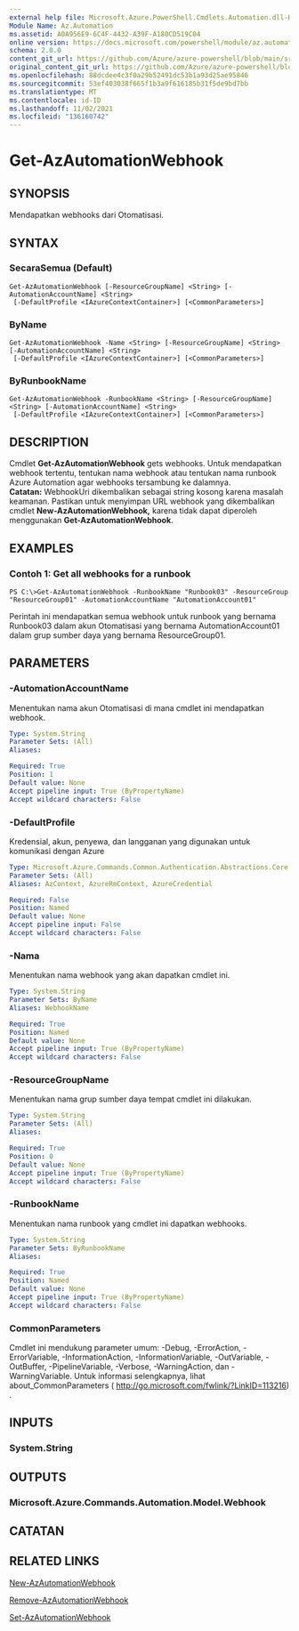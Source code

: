 ```yaml
---
external help file: Microsoft.Azure.PowerShell.Cmdlets.Automation.dll-Help.xml
Module Name: Az.Automation
ms.assetid: A0A956E9-6C4F-4432-A39F-A180CD519C04
online version: https://docs.microsoft.com/powershell/module/az.automation/get-azautomationwebhook
schema: 2.0.0
content_git_url: https://github.com/Azure/azure-powershell/blob/main/src/Automation/Automation/help/Get-AzAutomationWebhook.md
original_content_git_url: https://github.com/Azure/azure-powershell/blob/main/src/Automation/Automation/help/Get-AzAutomationWebhook.md
ms.openlocfilehash: 88dcdee4c3f0a29b52491dc53b1a93d25ae95846
ms.sourcegitcommit: 53ef403038f665f1b3a9f616185b31f5de9bd7bb
ms.translationtype: MT
ms.contentlocale: id-ID
ms.lasthandoff: 11/02/2021
ms.locfileid: "136160742"
---
```

# Get-AzAutomationWebhook

## SYNOPSIS
Mendapatkan webhooks dari Otomatisasi.

## SYNTAX

### SecaraSemua (Default)
```
Get-AzAutomationWebhook [-ResourceGroupName] <String> [-AutomationAccountName] <String>
 [-DefaultProfile <IAzureContextContainer>] [<CommonParameters>]
```

### ByName
```
Get-AzAutomationWebhook -Name <String> [-ResourceGroupName] <String> [-AutomationAccountName] <String>
 [-DefaultProfile <IAzureContextContainer>] [<CommonParameters>]
```

### ByRunbookName
```
Get-AzAutomationWebhook -RunbookName <String> [-ResourceGroupName] <String> [-AutomationAccountName] <String>
 [-DefaultProfile <IAzureContextContainer>] [<CommonParameters>]
```

## DESCRIPTION
Cmdlet **Get-AzAutomationWebhook** gets webhooks.
Untuk mendapatkan webhook tertentu, tentukan nama webhook atau tentukan nama runbook Azure Automation agar webhooks tersambung ke dalamnya.<br>
**Catatan:** WebhookUri dikembalikan sebagai string kosong karena masalah keamanan. Pastikan untuk menyimpan URL webhook yang dikembalikan cmdlet **New-AzAutomationWebhook,** karena tidak dapat diperoleh menggunakan **Get-AzAutomationWebhook**.

## EXAMPLES

### Contoh 1: Get all webhooks for a runbook
```
PS C:\>Get-AzAutomationWebhook -RunbookName "Runbook03" -ResourceGroup "ResourceGroup01" -AutomationAccountName "AutomationAccount01"
```

Perintah ini mendapatkan semua webhook untuk runbook yang bernama Runbook03 dalam akun Otomatisasi yang bernama AutomationAccount01 dalam grup sumber daya yang bernama ResourceGroup01.

## PARAMETERS

### -AutomationAccountName
Menentukan nama akun Otomatisasi di mana cmdlet ini mendapatkan webhook.

```yaml
Type: System.String
Parameter Sets: (All)
Aliases:

Required: True
Position: 1
Default value: None
Accept pipeline input: True (ByPropertyName)
Accept wildcard characters: False
```

### -DefaultProfile
Kredensial, akun, penyewa, dan langganan yang digunakan untuk komunikasi dengan Azure

```yaml
Type: Microsoft.Azure.Commands.Common.Authentication.Abstractions.Core.IAzureContextContainer
Parameter Sets: (All)
Aliases: AzContext, AzureRmContext, AzureCredential

Required: False
Position: Named
Default value: None
Accept pipeline input: False
Accept wildcard characters: False
```

### -Nama
Menentukan nama webhook yang akan dapatkan cmdlet ini.

```yaml
Type: System.String
Parameter Sets: ByName
Aliases: WebhookName

Required: True
Position: Named
Default value: None
Accept pipeline input: True (ByPropertyName)
Accept wildcard characters: False
```

### -ResourceGroupName
Menentukan nama grup sumber daya tempat cmdlet ini dilakukan.

```yaml
Type: System.String
Parameter Sets: (All)
Aliases:

Required: True
Position: 0
Default value: None
Accept pipeline input: True (ByPropertyName)
Accept wildcard characters: False
```

### -RunbookName
Menentukan nama runbook yang cmdlet ini dapatkan webhooks.

```yaml
Type: System.String
Parameter Sets: ByRunbookName
Aliases:

Required: True
Position: Named
Default value: None
Accept pipeline input: True (ByPropertyName)
Accept wildcard characters: False
```

### CommonParameters
Cmdlet ini mendukung parameter umum: -Debug, -ErrorAction, -ErrorVariable, -InformationAction, -InformationVariable, -OutVariable, -OutBuffer, -PipelineVariable, -Verbose, -WarningAction, dan -WarningVariable. Untuk informasi selengkapnya, lihat about_CommonParameters ( http://go.microsoft.com/fwlink/?LinkID=113216) .

## INPUTS

### System.String

## OUTPUTS

### Microsoft.Azure.Commands.Automation.Model.Webhook

## CATATAN

## RELATED LINKS

[New-AzAutomationWebhook](./New-AzAutomationWebhook.md)

[Remove-AzAutomationWebhook](./Remove-AzAutomationWebhook.md)

[Set-AzAutomationWebhook](./Set-AzAutomationWebhook.md)



